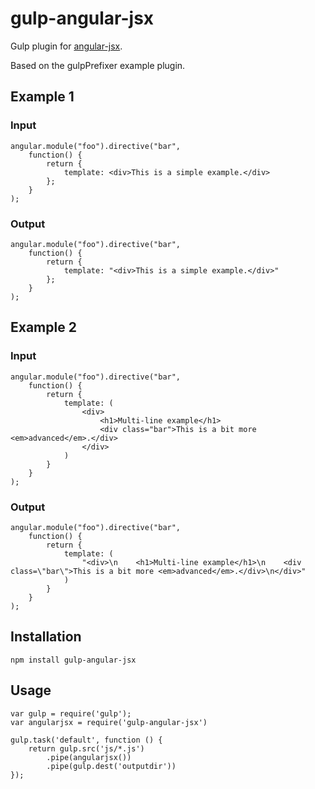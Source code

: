 # gulp-angular-jsx
Gulp plugin for [angular-jsx](https://www.github.com/thesam/angular-jsx).

Based on the gulpPrefixer example plugin.

## Example 1
### Input
```
angular.module("foo").directive("bar",
    function() {
        return {
            template: <div>This is a simple example.</div>
        };
    }
);
```
### Output
```
angular.module("foo").directive("bar",
    function() {
        return {
            template: "<div>This is a simple example.</div>"
        };
    }
);
```
## Example 2
### Input
```
angular.module("foo").directive("bar",
    function() {
        return {
            template: (
                <div>
                    <h1>Multi-line example</h1>
                    <div class="bar">This is a bit more <em>advanced</em>.</div>
                </div>
            )
        }
    }
);
```
### Output
```
angular.module("foo").directive("bar",
    function() {
        return {
            template: (
                "<div>\n    <h1>Multi-line example</h1>\n    <div class=\"bar\">This is a bit more <em>advanced</em>.</div>\n</div>"
            )
        }
    }
);
```
## Installation
```
npm install gulp-angular-jsx
```
## Usage
```
var gulp = require('gulp');
var angularjsx = require('gulp-angular-jsx')

gulp.task('default', function () {
    return gulp.src('js/*.js')
        .pipe(angularjsx())
        .pipe(gulp.dest('outputdir'))
});
```

